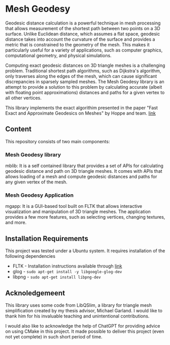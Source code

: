 # Mesh Geodesy

Geodesic distance calculation is a powerful technique in mesh processing that allows measurement of the shortest path between two points on a 3D surface. Unlike Euclidean distance, which assumes a flat space, geodesic distance takes into account the curvature of the surface and provides a metric that is constrained to the geometry of the mesh. This makes it particularly useful for a variety of applications, such as computer graphics, computational geometry, and physical simulations.

Computing exact geodesic distances on 3D triangle meshes is a challenging problem. Traditional shortest path algorithms, such as Dijkstra's algorithm,  only traverses along the edges of the mesh, which can cause significant discrepancies in sparsely sampled meshes. The Mesh Geodesy library is an attempt to provide a solution to this problem by calculating accurate (albeit with floating point approximations) distances and paths for a given vertex to all other vertices.

This library implements the exact algorithim presented in the paper "Fast Exact and Approximate Geodesics on Meshes" by Hoppe and team. [link][1]

[1]: https://hhoppe.com/geodesics.pdf

## Content

This repository consists of two main components:

### Mesh Geodesy library
mblib: It is a self contained library that provides a set of APIs for calculating geodesic distance and path on 3D triangle meshes. It comes with APIs that allows loading of a mesh and compute geodesic distances and paths for any given vertex of the mesh. 

### Mesh Geodesy Application
mgapp: It is a GUI-based tool built on FLTK that allows interactive visualization and manipulation of 3D triangle meshes. The application provides a few more features, such as selecting vertices, changing textures, and more.

## Installation Requirements

This project was tested under a Ubuntu system. It requires installation of the following dependencies
* FLTK - Installation instructions available through [link][2]
* glog - ```sudo apt-get install -y libgoogle-glog-dev```
* libpng - ```sudo apt-get install libpng-dev```

## Acknoledgemeent

This library uses some code from LibQSlim, a library for triangle mesh simplification created by my thesis advisor, Michael Garland. I would like to thank him for his invaluable teaching and unintentional contributions.

I would also like to acknowledge the help of ChatGPT for providing advice on using CMake in this project. It made possible to deliver this project (even not yet complete) in such short period of time.

[2]: https://github.com/fltk/fltk/blob/master/README.txt
